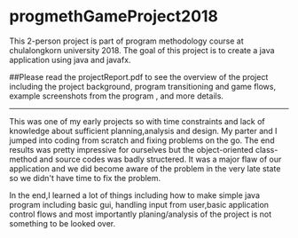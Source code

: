 # progmethGameProject2018
This 2-person project is part of program methodology course at chulalongkorn university 2018.
The goal of this project is to create a java application using java and javafx.


##Please read the projectReport.pdf to see the overview of the project including the project background, program transitioning and game flows, example screenshots from the program , and more details.

--------------------------------------------------------------------------------------------------------------------------------------


This was one of my early projects so with time constraints and lack of knowledge about sufficient planning,analysis and design.
My parter and I jumped into coding from scratch and fixing problems on the go. The end results was pretty impressive for ourselves but the object-oriented class-method and source codes was badly structered. It was a major flaw of our application and we did become aware of the problem in the very late state so we didn't have time to fix the problem. 

In the end,I learned a lot of things including how to make simple java program including basic gui, handling input from user,basic application control flows and most importantly planing/analysis of the project is not something to be looked over.
